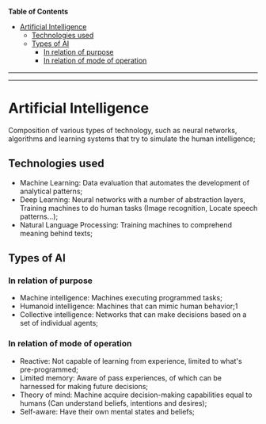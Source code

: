 **Table of Contents**

- [Artificial Intelligence](#artificial-intelligence)
  - [Technologies used](#technologies-used)
  - [Types of AI](#types-of-ai)
    - [In relation of purpose](#in-relation-of-purpose)
    - [In relation of mode of operation](#in-relation-of-mode-of-operation)

<div style="margin:1rem"></div>

---
---

<div style="margin:2rem"></div>


# Artificial Intelligence 

Composition of various types of technology, such as neural networks, algorithms and learning systems that try to simulate the human intelligence;

## Technologies used

- Machine Learning: Data evaluation that automates the development of analytical patterns;  
- Deep Learning: Neural networks with a number of abstraction layers, Training machines to do human tasks (Image recognition, Locate speech patterns...);
- Natural Language Processing: Training machines to comprehend meaning behind texts;

## Types of AI

### In relation of purpose 

- Machine intelligence: Machines executing programmed tasks;
- Humanoid intelligence: Machines that can mimic human behavior;1
- Collective intelligence: Networks that can make decisions based on a set of individual agents;

### In relation of mode of operation

- Reactive: Not capable of learning from experience, limited to what's pre-programmed;
- Limited memory: Aware of pass experiences, of which can be harnessed for making future decisions;
- Theory of mind: Machine acquire decision-making capabilities equal to humans (Can understand beliefs, intentions and desires); 
- Self-aware: Have their own mental states and beliefs;